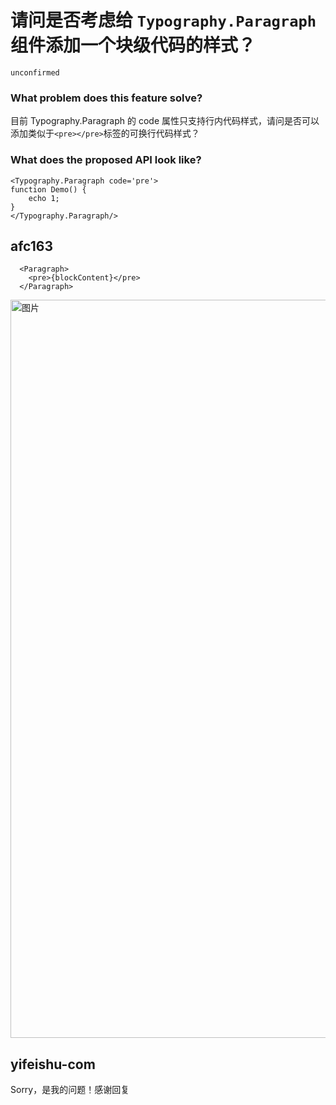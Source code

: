 # 请问是否考虑给 `Typography.Paragraph` 组件添加一个块级代码的样式？

`unconfirmed`

### What problem does this feature solve?

目前 Typography.Paragraph 的 code 属性只支持行内代码样式，请问是否可以添加类似于`<pre></pre>`标签的可换行代码样式？

### What does the proposed API look like?

```
<Typography.Paragraph code='pre'>
function Demo() {
    echo 1;
}
</Typography.Paragraph/>
```

<!-- generated by ant-design-issue-helper. DO NOT REMOVE -->

## afc163

```
  <Paragraph>
    <pre>{blockContent}</pre>
  </Paragraph>
```

<img width="1181" alt="图片" src="https://user-images.githubusercontent.com/507615/226164023-91e97302-e902-4819-b330-3989f6c28517.png">

## yifeishu-com

Sorry，是我的问题！感谢回复
